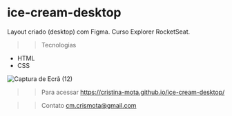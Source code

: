 # ice-cream-desktop

Layout criado (desktop) com Figma. Curso Explorer RocketSeat.

>>Tecnologias
- HTML
- CSS

![Captura de Ecrã (12)](https://user-images.githubusercontent.com/110698111/200687692-9e2a043f-feb8-4fc3-990c-3e5b478cb098.png)



>>Para acessar 
https://cristina-mota.github.io/ice-cream-desktop/

>>Contato
cm.crismota@gmail.com
